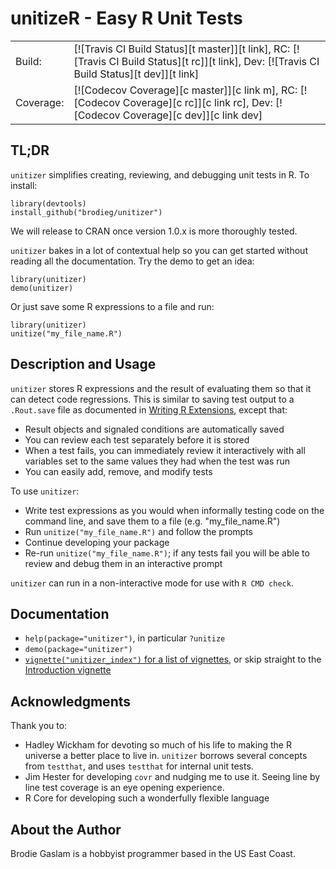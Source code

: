 # unitizeR - Easy R Unit Tests
<table style="border:none;">
  <tr>
    <td>Build:<td>[![Travis CI Build Status][t master]][t link], RC: [![Travis CI Build Status][t rc]][t link], Dev: [![Travis CI Build Status][t dev]][t link]
  <tr>
    <td>Coverage:<td>[![Codecov Coverage][c master]][c link m], RC: [![Codecov Coverage][c rc]][c link rc], Dev: [![Codecov Coverage][c dev]][c link dev]
</table>

[t master]: https://travis-ci.org/brodieG/unitizer.png?branch=master
[t rc]: https://travis-ci.org/brodieG/unitizer.png?branch=rc
[t dev]: https://travis-ci.org/brodieG/unitizer.png?branch=development
[t link]: https://travis-ci.org/brodieG/unitizer

[c master]: https://codecov.io/github/brodieG/unitizer/coverage.svg?branch=master
[c rc]: https://codecov.io/github/brodieG/unitizer/coverage.svg?branch=rc
[c dev]: https://codecov.io/github/brodieG/unitizer/coverage.svg?branch=development
[c link m]: https://codecov.io/github/brodieG/unitizer?branch=master
[c link rc]: https://codecov.io/github/brodieG/unitizer?branch=rc
[c link dev]: https://codecov.io/github/brodieG/unitizer?branch=dev

## TL;DR

`unitizer` simplifies creating, reviewing, and debugging unit tests in R.  To install:
```
library(devtools)
install_github("brodieg/unitizer")
```
We will release to CRAN once version 1.0.x is more thoroughly tested.

`unitizer` bakes in a lot of contextual help so you can get started without reading all the documentation.  Try the demo to get an idea:
```
library(unitizer)
demo(unitizer)
```
Or just save some R expressions to a file and run:
```
library(unitizer)
unitize("my_file_name.R")
```

## Description and Usage

`unitizer` stores R expressions and the result of evaluating them so that it can detect code regressions.  This is similar to saving test output to a `.Rout.save` file as documented in [Writing R Extensions](https://cran.r-project.org/doc/manuals/r-release/R-exts.html#Package-subdirectories), except that:

* Result objects and signaled conditions are automatically saved
* You can review each test separately before it is stored
* When a test fails, you can immediately review it interactively with all variables set to the same values they had when the test was run
* You can easily add, remove, and modify tests

To use `unitizer`:

* Write test expressions as you would when informally testing code on the command line, and save them to a file (e.g. "my_file_name.R")
* Run `unitize("my_file_name.R")` and follow the prompts
* Continue developing your package
* Re-run `unitize("my_file_name.R")`; if any tests fail you will be able to review and debug them in an interactive prompt

`unitizer` can run in a non-interactive mode for use with `R CMD check`.

## Documentation

* `help(package="unitizer")`, in particular `?unitize`
* `demo(package="unitizer")`
* [`vignette("unitizer_index")` for a list of vignettes](http://htmlpreview.github.io/?https://raw.githubusercontent.com/brodieG/unitizer/master/inst/doc/unitizer_index.html), or skip straight to the [Introduction vignette](http://htmlpreview.github.io/?https://raw.githubusercontent.com/brodieG/unitizer/master/inst/doc/unitizer.html)

## Acknowledgments

Thank you to:

* Hadley Wickham for devoting so much of his life to making the R universe a better place to live in.  `unitizer` borrows several concepts from `testthat`, and uses `testthat` for internal unit tests.
* Jim Hester for developing `covr` and nudging me to use it.  Seeing line by line test coverage is an eye opening experience.
* R Core for developing such a wonderfully flexible language

## About the Author

Brodie Gaslam is a hobbyist programmer based in the US East Coast.
